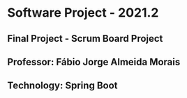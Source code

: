 # Software Project - 2021.2
## Final Project - Scrum Board Project
## Professor: Fábio Jorge Almeida Morais
## Technology: Spring Boot

